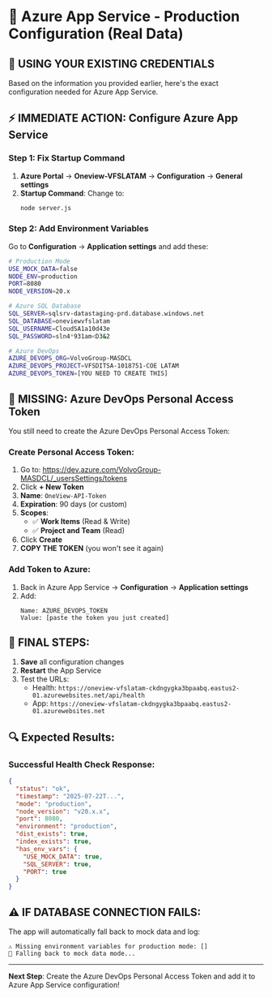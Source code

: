 # 🔧 Azure App Service - Production Configuration (Real Data)

## 🎯 **USING YOUR EXISTING CREDENTIALS**

Based on the information you provided earlier, here's the exact configuration needed for Azure App Service.

## ⚡ **IMMEDIATE ACTION: Configure Azure App Service**

### **Step 1: Fix Startup Command**
1. **Azure Portal** → **Oneview-VFSLATAM** → **Configuration** → **General settings**
2. **Startup Command**: Change to:
   ```bash
   node server.js
   ```

### **Step 2: Add Environment Variables**
Go to **Configuration** → **Application settings** and add these:

```bash
# Production Mode
USE_MOCK_DATA=false
NODE_ENV=production
PORT=8080
NODE_VERSION=20.x

# Azure SQL Database
SQL_SERVER=sqlsrv-datastaging-prd.database.windows.net
SQL_DATABASE=oneviewvfslatam
SQL_USERNAME=CloudSA1a10d43e
SQL_PASSWORD=sln4*931am<D3&2

# Azure DevOps
AZURE_DEVOPS_ORG=VolvoGroup-MASDCL
AZURE_DEVOPS_PROJECT=VFSDITSA-1018751-COE LATAM
AZURE_DEVOPS_TOKEN=[YOU NEED TO CREATE THIS]
```

## 🔑 **MISSING: Azure DevOps Personal Access Token**

You still need to create the Azure DevOps Personal Access Token:

### **Create Personal Access Token:**
1. Go to: https://dev.azure.com/VolvoGroup-MASDCL/_usersSettings/tokens
2. Click **+ New Token**
3. **Name**: `OneView-API-Token`
4. **Expiration**: 90 days (or custom)
5. **Scopes**: 
   - ✅ **Work Items** (Read & Write)
   - ✅ **Project and Team** (Read)
6. Click **Create**
7. **COPY THE TOKEN** (you won't see it again)

### **Add Token to Azure:**
1. Back in Azure App Service → **Configuration** → **Application settings**
2. Add:
   ```
   Name: AZURE_DEVOPS_TOKEN
   Value: [paste the token you just created]
   ```

## 🚀 **FINAL STEPS:**

1. **Save** all configuration changes
2. **Restart** the App Service
3. Test the URLs:
   - Health: `https://oneview-vfslatam-ckdngygka3bpaabq.eastus2-01.azurewebsites.net/api/health`
   - App: `https://oneview-vfslatam-ckdngygka3bpaabq.eastus2-01.azurewebsites.net`

## 🔍 **Expected Results:**

### **Successful Health Check Response:**
```json
{
  "status": "ok",
  "timestamp": "2025-07-22T...",
  "mode": "production",
  "node_version": "v20.x.x",
  "port": 8080,
  "environment": "production",
  "dist_exists": true,
  "index_exists": true,
  "has_env_vars": {
    "USE_MOCK_DATA": true,
    "SQL_SERVER": true,
    "PORT": true
  }
}
```

## ⚠️ **IF DATABASE CONNECTION FAILS:**

The app will automatically fall back to mock data and log:
```
⚠️ Missing environment variables for production mode: []
🔄 Falling back to mock data mode...
```

---

**Next Step**: Create the Azure DevOps Personal Access Token and add it to Azure App Service configuration!
